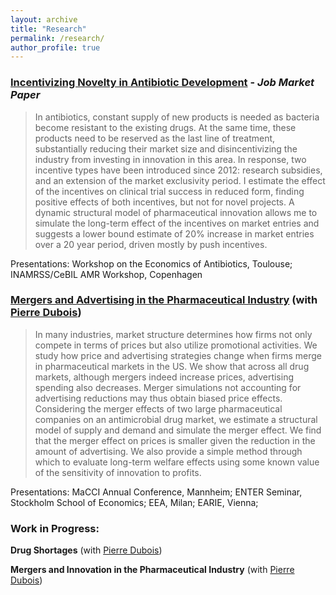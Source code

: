 ```yaml
---
layout: archive
title: "Research"
permalink: /research/
author_profile: true
---
```



### [**Incentivizing Novelty in Antibiotic Development**](https://gosia-majewska.github.io/files/Majewska_JMP.pdf) - _Job Market Paper_

>In antibiotics, constant supply of new products is needed as bacteria become resistant to the existing drugs. At the same time, these products need to be reserved as the last line of treatment, substantially reducing their market size and disincentivizing the industry from investing in innovation in this area. In response, two incentive types have been introduced since 2012: research subsidies, and an extension of the market exclusivity period. I estimate the effect of the incentives on clinical trial success in reduced form, finding positive effects of both incentives, but not for novel projects. A dynamic structural model of pharmaceutical innovation allows me to simulate the long-term effect of the incentives on market entries and suggests a lower bound estimate of 20\% increase in market entries over a 20 year period, driven mostly by push incentives.

Presentations: Workshop on the Economics of Antibiotics, Toulouse; INAMRSS/CeBIL AMR Workshop, Copenhagen

### [**Mergers and Advertising in the Pharmaceutical Industry**](https://gosia-majewska.github.io/files/merger_advertising_Nov2022.pdf) (with [Pierre Dubois](https://pierredubois.github.io/))

>In many industries, market structure determines how firms not only compete in terms of prices but also utilize promotional activities. We study how price and advertising strategies change when firms merge in pharmaceutical markets in the US. We show that across all drug markets, although mergers indeed increase prices, advertising spending also decreases. Merger simulations not accounting for advertising reductions may thus obtain biased price effects. Considering the merger effects of two large pharmaceutical companies on an antimicrobial drug market, we estimate a structural model of supply and demand and simulate the merger effect. We find that the merger effect on prices is smaller given the reduction in the amount of advertising. We also provide a simple method through which to evaluate long-term welfare effects using some known value of the sensitivity of innovation to profits.

Presentations:  MaCCI Annual Conference, Mannheim;  ENTER Seminar, Stockholm School of Economics; EEA, Milan; EARIE, Vienna;


### Work in Progress:

**Drug Shortages** (with [Pierre Dubois](https://pierredubois.github.io/))

**Mergers and Innovation in the Pharmaceutical Industry** (with [Pierre Dubois](https://pierredubois.github.io/))
